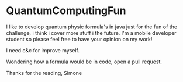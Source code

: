 # QuantumComputingFun


I like to develop quantum physic formula's in java just for the fun of the challenge, i think i cover more stuff i the future. 
I'm a mobile developer student so please feel free to have your opinion on my work!

I need c&c for improve myself.

Wondering how a formula would be in code, open a pull request. 

Thanks for the reading,
Simone
